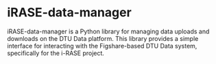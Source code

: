 # iRASE-data-manager
iRASE-data-manager is a Python library for managing data uploads and downloads on the DTU Data platform. This library provides a simple interface for interacting with the Figshare-based DTU Data system, specifically for the i-RASE project.
